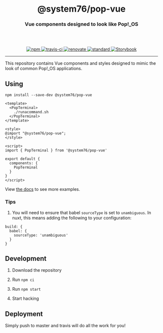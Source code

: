 <div align="center">
  <h1>@system76/pop-vue</h1>
  <h3>Vue components designed to look like Pop!_OS</h3>
  <br>
  <br>
</div>

<p align="center">
  <a href="https://www.npmjs.com/package/@system76/pop-vue/">
    <img src="https://img.shields.io/npm/v/@system76/pop-vue.svg" alt="npm">
  </a>

  <a href="https://travis-ci.org/system76/pop-vue">
    <img src="https://travis-ci.org/system76/pop-vue.svg" alt="travis-ci">
  </a>

  <a href="https://renovatebot.com/">
    <img src="https://img.shields.io/badge/renovate-enabled-brightgreen.svg" alt="renovate">
  </a>

  <a href="https://standardjs.com">
    <img src="https://img.shields.io/badge/code_style-standard-brightgreen.svg" alt="standard">
  </a>

  <a href="https://pop-vue.origin76.com/">
    <img src="https://cdn.jsdelivr.net/gh/storybooks/brand@master/badge/badge-storybook.svg" alt="Storybook">
  </a>
</p>

---

This repository contains Vue components and styles designed to mimic the look
of common Pop!_OS applications.

## Using

```
npm install --save-dev @system76/pop-vue
```

```vue
<template>
  <PopTerminal>
    ./runacommand.sh
  </PopTerminal>
</template>

<style>
@import "@system76/pop-vue";
</style>

<script>
import { PopTerminal } from '@system76/pop-vue'

export default {
  components: {
    PopTerminal
  }
}
</script>
```

View [the docs](https://pop-vue.origin76.com) to see more examples.

### Tips

1) You will need to ensure that babel `sourceType` is set to `unambiguous`. In
nuxt, this means adding the following to your configuration:

```
build: {
  babel: {
    sourceType: 'unambiguous'
  }
}
```

## Development

1) Download the repository

2) Run `npm ci`

3) Run `npm start`

4) Start hacking

## Deployment

Simply push to master and travis will do all the work for you!
